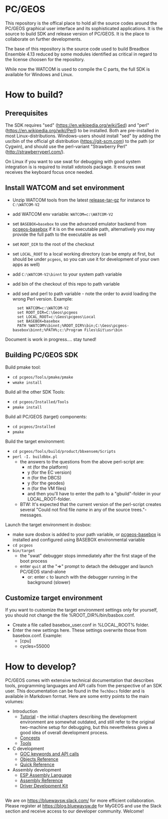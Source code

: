 # PC/GEOS
This repository is the offical place to hold all the source codes around the PC/GEOS graphical user
interface and its sophisticated applications. It is the source to build SDK and release version of PC/GEOS.
It is the place to collaborate on further developments.

The base of this repository is the source code used to build Breadbox Ensemble 4.13 reduced by some modules identified as critical in regard to the license choosen for the repository.

While now the WATCOM is used to compile the C parts, the full SDK is available for Windows and Linux.

# How to build?

## Prerequisites
The SDK requires "sed" (https://en.wikipedia.org/wiki/Sed) and "perl" (https://en.wikipedia.org/wiki/Perl) to be installed. Both are pre-installed in most Linux-distributions. Windows-users should install "sed" by adding the usr/bin of the official git distribution (https://git-scm.com) to the path (or Cygwin), and should use the perl-variant "Strawberry Perl" (http://strawberryperl.com/).

On Linux if you want to use swat for debugging with good system integration is is required to install xdotools package. It ensures swat receives the keyboard focus once needed. 

## Install WATCOM and set environment
- Unzip WATCOM tools from the latest [release-tar-gz](https://github.com/open-watcom/open-watcom-v2/releases/download/2020-12-01-Build/ow-snapshot.tar.gz) for instance to `C:\WATCOM-V2`
- add WATCOM env variable: `WATCOM=c:\WATCOM-V2`
- set `BASEBOX=basebox` to use the advanced emulator backend from [pcgeos-basebox](https://github.com/bluewaysw/pcgeos-basebox/tags) if it is on the executable path, alternatively you may provide the full path to the executable as well
- set `ROOT_DIR` to the root of the checkout
- set `LOCAL_ROOT` to a local working directory (can be empty at first, but should be under `pcgeos`, so you can use it for development of your own apps as well)
- add `C:\WATCOM-V2\binnt` to your system path variable
- add bin of the checkout of this repo to path variable
- add sed and perl to path variable - note the order to avoid loading the wrong Perl version. Example:

        set WATCOM=c:\WATCOM-V2
        set ROOT_DIR=C:\Geos\pcgeos
        set LOCAL_ROOT=c:\Geos\pcgeos\Local
        set BASEBOX=basebox
        PATH %WATCOM%\binnt;%ROOT_DIR%\bin;C:\Geos\pcgeos-basebox\binnt;%PATH%;c:\Program Files\Git\usr\bin

Document is work in progress.... stay tuned!


## Building PC/GEOS SDK
Build pmake tool:
- `cd pcgeos/Tools/pmake/pmake`
- `wmake install`

Build all the other SDK Tools:
- `cd pcgeos/Installed/Tools`
- `pmake install`

Build all PC/GEOS (target) components:
- `cd pcgeos/Installed`
- `pmake`

Build the target environment:
- `cd pcgeos/Tools/build/product/bbxensem/Scripts`
- `perl -I. buildbbx.pl`
  - the answers to the questions from the above perl-script are:
    - nt (for the platform)
    - y (for the EC version)
    - n (for the DBCS)
    - y (for the geodes)
    - n (for the VM files)
    - and then you'll have to enter the path to a "gbuild"-folder in your LOCAL_ROOT-folder.
  - BTW: It's expected that the current version of the perl-script creates several "Could not find file _name_ in any of the source trees."-messages.

Launch the target environment in dosbox:
- make sure dosbox is added to your path variable, or [pcgeos-basebox](https://github.com/bluewaysw/pcgeos-basebox/tags) is installed and configured using BASEBOX environmental variable
- `cd pcgeos`
- `bin/target`
  - the "swat" debugger stops immediately after the first stage of the boot process
  - enter `quit` at the "=>" prompt to detach the debugger and launch PC/GEOS stand-alone
    - or: enter `c` to launch with the debugger running in the background (slower)


## Customize target environment
If you want to customize the target environment settings only for yourself, you should not change the file %ROOT_DIR%/bin/basbox.conf.
- Create a file called basebox_user.conf in %LOCAL_ROOT% folder.
- Enter the new settings here. These settings overwrite those from basebox.conf. Example:
  - [cpu]
  - cycles=55000


# How to develop?

PC/GEOS comes with extensive technical documentation that describes tools, programming languages and API calls from the perspective of an SDK user. This documentation can be found in the `TechDocs` folder and is available in Markdown format. Here are some entry points to the main volumes:

- Introduction
  - [Tutorial](TechDocs/Markdown/tutorial.md) - the initial chapters describing the development environment are somewhat outdated, and still refer to the original two-machine setup for debugging, but this nevertheless gives a good idea of overall development process.
  - [Concepts](TechDocs/Markdown/concepts.md)
  - [Tools](TechDocs/Markdown/tools.md)
- C development
  - [GOC keywords and API calls](TechDocs/Markdown/routines.md)
  - [Objects Reference](TechDocs/Markdown/objects.md)
  - [Quick Reference](TechDocs/Markdown/quickref.md)
- Assembly development
  - [ESP Assembly Language](TechDocs/Markdown/esp.md)
  - [Assembly Reference](TechDocs/Markdown/asmref.md)
  - [Driver Development Kit](TechDocs/Markdown/ddk.md)

##
We are on https://bluewaysw.slack.com/ for more efficient collaboration. Please register at https://blog.bluewaysw.de for MyGEOS and use the Slack section and receive access to our developer community. Welcome!
